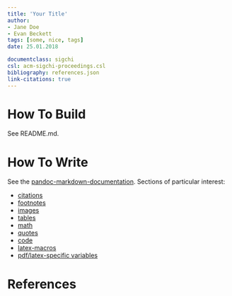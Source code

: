 ```yaml
---
title: 'Your Title'
author:
- Jane Doe
- Evan Beckett
tags: [some, nice, tags]
date: 25.01.2018

documentclass: sigchi
csl: acm-sigchi-proceedings.csl
bibliography: references.json
link-citations: true
---
```


# How To Build

See README.md.

# How To Write

See the [pandoc-markdown-documentation](https://pandoc.org/MANUAL.html#pandocs-markdown). Sections of particular interest:

* [citations](https://pandoc.org/MANUAL.html#citations)
* [footnotes](https://pandoc.org/MANUAL.html#footnotes)
* [images](https://pandoc.org/MANUAL.html#images)
* [tables](https://pandoc.org/MANUAL.html#tables)
* [math](https://pandoc.org/MANUAL.html#math)
* [quotes](https://pandoc.org/MANUAL.html#block-quotations)
* [code](https://pandoc.org/MANUAL.html#verbatim-code-blocks)
* [latex-macros](https://pandoc.org/MANUAL.html#latex-macros)
* [pdf/latex-specific variables](https://pandoc.org/MANUAL.html#variables-for-latex)

# References
